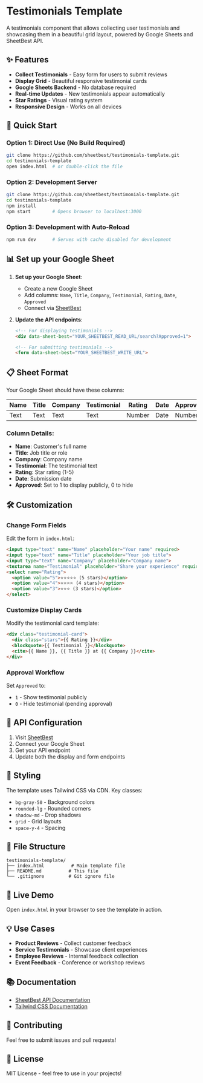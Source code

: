 # Testimonials Template

A testimonials component that allows collecting user testimonials and showcasing them in a beautiful grid layout, powered by Google Sheets and SheetBest API.

## ✨ Features

- **Collect Testimonials** - Easy form for users to submit reviews
- **Display Grid** - Beautiful responsive testimonial cards
- **Google Sheets Backend** - No database required
- **Real-time Updates** - New testimonials appear automatically
- **Star Ratings** - Visual rating system
- **Responsive Design** - Works on all devices

## 🚀 Quick Start

### Option 1: Direct Use (No Build Required)
```bash
git clone https://github.com/sheetbest/testimonials-template.git
cd testimonials-template
open index.html  # or double-click the file
```

### Option 2: Development Server
```bash
git clone https://github.com/sheetbest/testimonials-template.git
cd testimonials-template
npm install
npm start        # Opens browser to localhost:3000
```

### Option 3: Development with Auto-Reload
```bash
npm run dev      # Serves with cache disabled for development
```

## 📊 Set up your Google Sheet

1. **Set up your Google Sheet**:
   - Create a new Google Sheet
   - Add columns: `Name`, `Title`, `Company`, `Testimonial`, `Rating`, `Date`, `Approved`
   - Connect via [SheetBest](https://sheetbest.com)

4. **Update the API endpoints**:
   ```html
   <!-- For displaying testimonials -->
   <div data-sheet-best="YOUR_SHEETBEST_READ_URL/search?Approved=1">
   
   <!-- For submitting testimonials -->
   <form data-sheet-best="YOUR_SHEETBEST_WRITE_URL">
   ```

## 📋 Sheet Format

Your Google Sheet should have these columns:

| Name | Title | Company | Testimonial | Rating | Date | Approved |
|------|-------|---------|-------------|--------|------|----------|
| Text | Text  | Text    | Text        | Number | Date | Number   |

### Column Details:
- **Name**: Customer's full name
- **Title**: Job title or role
- **Company**: Company name
- **Testimonial**: The testimonial text
- **Rating**: Star rating (1-5)
- **Date**: Submission date
- **Approved**: Set to 1 to display publicly, 0 to hide

## 🛠️ Customization

### Change Form Fields

Edit the form in `index.html`:

```html
<input type="text" name="Name" placeholder="Your name" required>
<input type="text" name="Title" placeholder="Your job title">
<input type="text" name="Company" placeholder="Company name">
<textarea name="Testimonial" placeholder="Share your experience" required></textarea>
<select name="Rating">
  <option value="5">⭐⭐⭐⭐⭐ (5 stars)</option>
  <option value="4">⭐⭐⭐⭐ (4 stars)</option>
  <option value="3">⭐⭐⭐ (3 stars)</option>
</select>
```

### Customize Display Cards

Modify the testimonial card template:

```html
<div class="testimonial-card">
  <div class="stars">{{ Rating }}</div>
  <blockquote>{{ Testimonial }}</blockquote>
  <cite>{{ Name }}, {{ Title }} at {{ Company }}</cite>
</div>
```

### Approval Workflow

Set `Approved` to:
- `1` - Show testimonial publicly
- `0` - Hide testimonial (pending approval)

## 📡 API Configuration

1. Visit [SheetBest](https://sheetbest.com)
2. Connect your Google Sheet
3. Get your API endpoint
4. Update both the display and form endpoints

## 🎨 Styling

The template uses Tailwind CSS via CDN. Key classes:

- `bg-gray-50` - Background colors
- `rounded-lg` - Rounded corners
- `shadow-md` - Drop shadows
- `grid` - Grid layouts
- `space-y-4` - Spacing

## 📁 File Structure

```
testimonials-template/
├── index.html          # Main template file
├── README.md          # This file
└── .gitignore         # Git ignore file
```

## 🌟 Live Demo

Open `index.html` in your browser to see the template in action.

## 💡 Use Cases

- **Product Reviews** - Collect customer feedback
- **Service Testimonials** - Showcase client experiences
- **Employee Reviews** - Internal feedback collection
- **Event Feedback** - Conference or workshop reviews

## 📚 Documentation

- [SheetBest API Documentation](https://docs.sheetbest.com)
- [Tailwind CSS Documentation](https://tailwindcss.com/docs)

## 🤝 Contributing

Feel free to submit issues and pull requests!

## 📄 License

MIT License - feel free to use in your projects!
